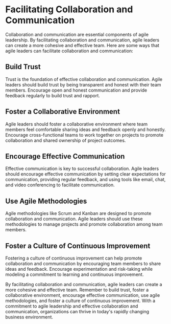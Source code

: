 Facilitating Collaboration and Communication
=====================================================================================

Collaboration and communication are essential components of agile leadership. By facilitating collaboration and communication, agile leaders can create a more cohesive and effective team. Here are some ways that agile leaders can facilitate collaboration and communication:

Build Trust
-----------

Trust is the foundation of effective collaboration and communication. Agile leaders should build trust by being transparent and honest with their team members. Encourage open and honest communication and provide feedback regularly to build trust and rapport.

Foster a Collaborative Environment
----------------------------------

Agile leaders should foster a collaborative environment where team members feel comfortable sharing ideas and feedback openly and honestly. Encourage cross-functional teams to work together on projects to promote collaboration and shared ownership of project outcomes.

Encourage Effective Communication
---------------------------------

Effective communication is key to successful collaboration. Agile leaders should encourage effective communication by setting clear expectations for communication, providing regular feedback, and using tools like email, chat, and video conferencing to facilitate communication.

Use Agile Methodologies
-----------------------

Agile methodologies like Scrum and Kanban are designed to promote collaboration and communication. Agile leaders should use these methodologies to manage projects and promote collaboration among team members.

Foster a Culture of Continuous Improvement
------------------------------------------

Fostering a culture of continuous improvement can help promote collaboration and communication by encouraging team members to share ideas and feedback. Encourage experimentation and risk-taking while modeling a commitment to learning and continuous improvement.

By facilitating collaboration and communication, agile leaders can create a more cohesive and effective team. Remember to build trust, foster a collaborative environment, encourage effective communication, use agile methodologies, and foster a culture of continuous improvement. With a commitment to agile leadership and effective collaboration and communication, organizations can thrive in today's rapidly changing business environment.


